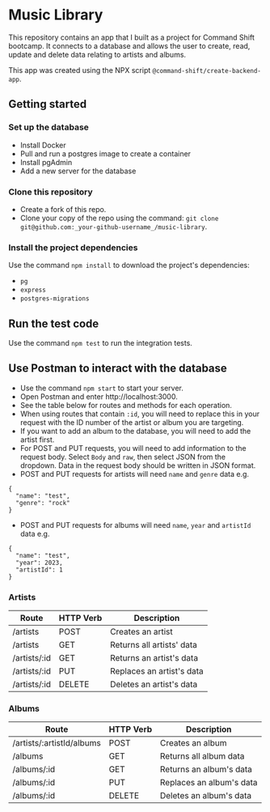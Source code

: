 # Music Library

This repository contains an app that I built as a project for Command Shift bootcamp. It connects to a database and allows the user to create, read, update and delete data relating to artists and albums.

This app was created using the NPX script `@command-shift/create-backend-app`.

## Getting started

### Set up the database

- Install Docker
- Pull and run a postgres image to create a container
- Install pgAdmin
- Add a new server for the database

### Clone this repository

- Create a fork of this repo.
- Clone your copy of the repo using the command: `git clone git@github.com:_your-github-username_/music-library`.

### Install the project dependencies

Use the command `npm install` to download the project's dependencies:

- `pg`
- `express`
- `postgres-migrations`

## Run the test code

Use the command `npm test` to run the integration tests.

## Use Postman to interact with the database

- Use the command `npm start` to start your server.
- Open Postman and enter http://localhost:3000.
- See the table below for routes and methods for each operation.
- When using routes that contain `:id`, you will need to replace this in your request with the ID number of the artist or album you are targeting.
- If you want to add an album to the database, you will need to add the artist first.
- For POST and PUT requests, you will need to add information to the request body. Select `Body` and `raw`, then select JSON from the dropdown. Data in the request body should be written in JSON format.
- POST and PUT requests for artists will need `name` and `genre` data e.g.

```
{
  "name": "test",
  "genre": "rock"
}
```
- POST and PUT requests for albums will need `name`, `year` and `artistId` data e.g.

```
{
  "name": "test",
  "year": 2023,
  "artistId": 1
}
```

### Artists

| Route        | HTTP Verb | Description               |
| ------------ | --------- | ------------------------- |
| /artists     | POST      | Creates an artist         |
| /artists     | GET       | Returns all artists' data |
| /artists/:id | GET       | Returns an artist's data  |
| /artists/:id | PUT       | Replaces an artist's data |
| /artists/:id | DELETE    | Deletes an artist's data  |

### Albums

| Route                     | HTTP Verb | Description              |
| ------------------------- | --------- | ------------------------ |
| /artists/:artistId/albums | POST      | Creates an album         |
| /albums                   | GET       | Returns all album data   |
| /albums/:id               | GET       | Returns an album's data  |
| /albums/:id               | PUT       | Replaces an album's data |
| /albums/:id               | DELETE    | Deletes an album's data  |
